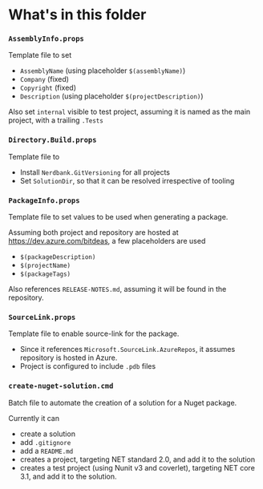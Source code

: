 # What's in this folder

### `AssemblyInfo.props`

Template file to set 
- `AssemblyName` (using placeholder `$(assemblyName)`)
- `Company` (fixed)
- `Copyright` (fixed)
- `Description` (using placeholder `$(projectDescription)`)

Also set `internal` visible to test project, assuming it is named as the main project, with a trailing `.Tests`

### `Directory.Build.props`

Template file to 
- Install `Nerdbank.GitVersioning` for all projects
- Set `SolutionDir`, so that it can be resolved irrespective of tooling

### `PackageInfo.props`

Template file to set values to be used when generating a package.

Assuming both project and repository are hosted at https://dev.azure.com/bitdeas, a few placeholders are used

- `$(packageDescription)`
- `$(projectName)`
- `$(packageTags)`

Also references `RELEASE-NOTES.md`, assuming it will be found in the repository.

### `SourceLink.props`

Template file to enable source-link for the package.

- Since it references `Microsoft.SourceLink.AzureRepos`, it assumes repository is hosted in Azure.
- Project is configured to include `.pdb` files

### `create-nuget-solution.cmd`

Batch file to automate the creation of a solution for a Nuget package.

Currently it can
- create a solution
- add `.gitignore`
- add a `README.md`
- creates a project, targeting NET standard 2.0, and add it to the solution
- creates a test project (using Nunit v3 and coverlet), targeting NET core 3.1, and add it to the solution.